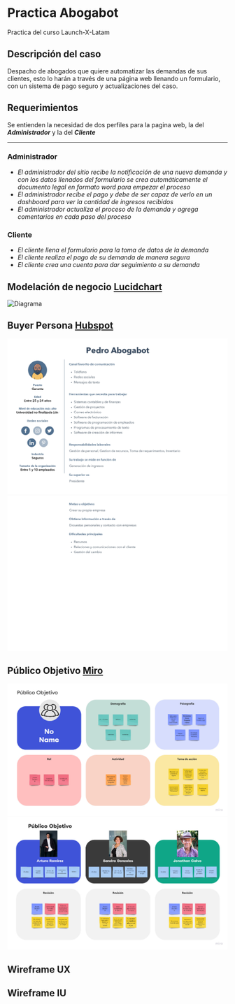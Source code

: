 # Practica <spam>Abogabot</spam>
Practica del curso Launch-X-Latam
## Descripción del caso
Despacho de abogados que quiere automatizar las demandas de sus clientes, esto lo harán a través de una página web llenando un formulario, con un sistema de pago seguro y actualizaciones del caso.
## Requerimientos
Se entienden la necesidad de dos perfiles para la pagina web, la del ***Administrador*** y la del ***Cliente***
<hr/>

### Administrador
* *El administrador del sitio recibe la notificación de una nueva demanda y con los datos llenados del formulario se crea automáticamente el documento legal en formato word para empezar el proceso*
* *El administrador recibe el pago y debe de ser capaz de verlo en un dashboard para ver la cantidad de ingresos recibidos*
* *El administrador actualiza el proceso de la demanda y agrega comentarios en cada paso del proceso*

### Cliente
* *El cliente llena el formulario para la toma de datos de la demanda*
* *El cliente realiza el pago de su demanda de manera segura*
* *El cliente crea una cuenta para dar seguimiento a su demanda*

## Modelación de negocio [Lucidchart](https://www.lucidchart.com/pages/es/landing?utm_source=google&utm_medium=cpc&utm_campaign=_chart_es_tier1_mixed_search_brand_exact_&km_CPC_CampaignId=1487565747&km_CPC_AdGroupID=56488588774&km_CPC_Keyword=lucidchart&km_CPC_MatchType=e&km_CPC_ExtensionID=&km_CPC_Network=g&km_CPC_AdPosition=&km_CPC_Creative=284415987027&km_CPC_TargetID=kwd-33511936169&km_CPC_Country=1010205&km_CPC_Device=c&km_CPC_placement=&km_CPC_target=&gclid=Cj0KCQjwy5maBhDdARIsAMxrkw3UBW4Vi6LZVDYIg4DyILf7G42V90JW6YgpY8qGrh2jbARv-0UpxTwaAoJ4EALw_wcB)
![Diagrama](https://github.com/LaMazorca/practicaProgramaci-nFrontEnd/blob/main/diagramaAbogaBot.png)

## Buyer Persona [Hubspot](https://www.hubspot.es/make-my-persona)
![Buyer persona_1](https://github.com/LaMazorca/Practica-Abogabot/blob/main/Pedro%20Abogabot_page-0001.jpg)
![Buyer persona_2](https://github.com/LaMazorca/Practica-Abogabot/blob/main/Pedro%20Abogabot_page-0002.jpg)

## Público Objetivo [Miro](https://miro.com/es/)
![Público Objetivo_1](https://github.com/LaMazorca/Practica-Abogabot/blob/main/Target%20Audience.jpg)
![Público Objetivo_2](https://github.com/LaMazorca/Practica-Abogabot/blob/main/Target%20Audience(1).jpg)

## Wireframe UX []()


## Wireframe IU []()
